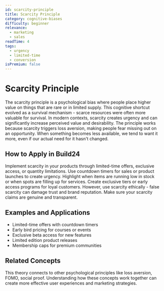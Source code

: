 ```yaml
---
id: scarcity-principle
title: Scarcity Principle
category: cognitive-biases
difficulty: beginner
relevance:
  - marketing
  - sales
readTime: 4
tags:
  - urgency
  - limited-time
  - conversion
isPremium: false
---
```

# Scarcity Principle

The scarcity principle is a psychological bias where people place higher value on things that are rare or in limited supply. This cognitive shortcut evolved as a survival mechanism - scarce resources were often more valuable for survival. In modern contexts, scarcity creates urgency and can significantly increase perceived value and desirability. The principle works because scarcity triggers loss aversion, making people fear missing out on an opportunity. When something becomes less available, we tend to want it more, even if our actual need for it hasn't changed.

## How to Apply in Build24

Implement scarcity in your products through limited-time offers, exclusive access, or quantity limitations. Use countdown timers for sales or product launches to create urgency. Highlight when items are running low in stock or when spots are filling up for services. Create exclusive tiers or early access programs for loyal customers. However, use scarcity ethically - false scarcity can damage trust and brand reputation. Make sure your scarcity claims are genuine and transparent.

## Examples and Applications

- Limited-time offers with countdown timers
- Early bird pricing for courses or events
- Exclusive beta access for new features
- Limited edition product releases
- Membership caps for premium communities

## Related Concepts

This theory connects to other psychological principles like loss aversion, FOMO, social proof. Understanding how these concepts work together can create more effective user experiences and marketing strategies.


